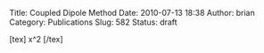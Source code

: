 Title: Coupled Dipole Method
Date: 2010-07-13 18:38
Author: brian
Category: Publications
Slug: 582
Status: draft

\[tex\] x\^2 \[/tex\]
